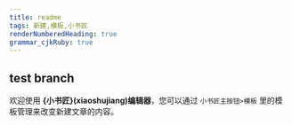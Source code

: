 ```yaml
---
title: readme 
tags: 新建,模板,小书匠
renderNumberedHeading: true
grammar_cjkRuby: true
---
```

## test branch

欢迎使用 **{小书匠}(xiaoshujiang)编辑器**，您可以通过 `小书匠主按钮>模板` 里的模板管理来改变新建文章的内容。
